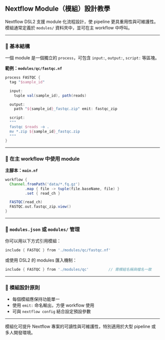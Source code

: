 ## Nextflow Module（模組）設計教學

Nextflow DSL2 支援 module 化流程設計，使 pipeline 更具重用性與可維護性。模組通常定義於 `modules/` 資料夾中，並可在主 workflow 中呼叫。

---

### 🔹 基本結構

一個 module 是一個獨立的 `process`，可包含 `input:`, `output:`, `script:` 等區塊。

**範例：`modules/qc/fastqc.nf`**

```groovy
process FASTQC {
  tag "$sample_id"

  input:
    tuple val(sample_id), path(reads)

  output:
    path "${sample_id}_fastqc.zip" emit: fastqc_zip

  script:
  """
  fastqc $reads -o .
  mv *.zip ${sample_id}_fastqc.zip
  """
}
```

---

### 🔹 在主 workflow 中使用 module

**主腳本：`main.nf`**

```groovy
workflow {
  Channel.fromPath('data/*.fq.gz')
         .map { file -> tuple(file.baseName, file) }
         .set { read_ch }

  FASTQC(read_ch)
  FASTQC.out.fastqc_zip.view()
}
```

---

### 🔹 `modules.json` 或 `modules/` 管理

你可以用以下方式引用模組：

```groovy
include { FASTQC } from './modules/qc/fastqc.nf'
```

或使用 DSL2 的 modules 匯入機制：

```groovy
include { FASTQC } from './modules/qc'         // 需模組名稱與檔名一致
```

---

### 🔹 模組設計原則

* 每個模組應保持功能單一
* 使用 `emit:` 命名輸出，方便 workflow 使用
* 可與 `nextflow config` 結合設定預設參數

---

模組化可提升 Nextflow 專案的可讀性與可維護性，特別適用於大型 pipeline 或多人開發環境。
